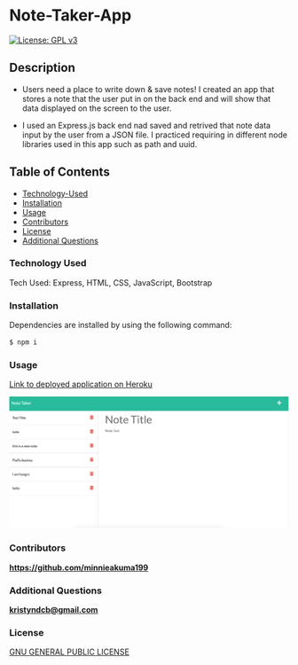 # Note-Taker-App

[![License: GPL v3](https://img.shields.io/badge/License-GPLv3-blue.svg)](https://www.gnu.org/licenses/gpl-3.0)

## Description

- Users need a place to write down & save notes! I created an app that stores a note that the user put in on the back end and will show that data displayed on the screen to the user.

- I used an Express.js back end nad saved and retrived that note data input by the user from a JSON file. I practiced requiring in different node libraries used in this app such as path and uuid.

## Table of Contents

- [Technology-Used](#technology-used)
- [Installation](#installation)
- [Usage](#usage)
- [Contributors](#contributors)
- [License](#license)
- [Additional Questions](#additional-questions)

### Technology Used

Tech Used: Express, HTML, CSS, JavaScript, Bootstrap

### Installation

Dependencies are installed by using the following command:

```md
$ npm i
```

### Usage

[Link to deployed application on Heroku](https://kd-note-taker.herokuapp.com/)

![alt text](public/assets/website.png)

### Contributors

**https://github.com/minnieakuma199**


### Additional Questions

**kristyndcb@gmail.com**

### License

[GNU GENERAL PUBLIC LICENSE](https://github.com/MinnieAkuma199/Note-Taker-App/blob/main/LICENSE)
